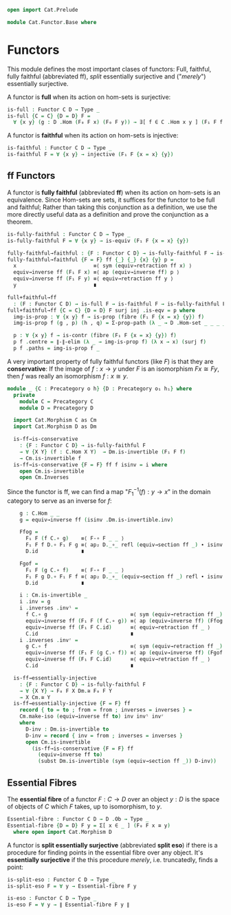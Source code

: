 ```agda
open import Cat.Prelude

module Cat.Functor.Base where
```

<!--
```agda
private variable
  o h o₁ h₁ : Level
  C D : Precategory o h
open Precategory
open Functor
```
-->

# Functors

This module defines the most important clases of functors: Full,
faithful, fully faithful (abbreviated ff), _split_ essentially
surjective and ("_merely_") essentially surjective.

A functor is **full** when its action on hom-sets is surjective:

```agda
is-full : Functor C D → Type _
is-full {C = C} {D = D} F = 
  ∀ {x y} (g : D .Hom (F₀ F x) (F₀ F y)) → ∃[ f ∈ C .Hom x y ] (F₁ F f ≡ g)
```

A functor is **faithful** when its action on hom-sets is injective:

```agda
is-faithful : Functor C D → Type _
is-faithful F = ∀ {x y} → injective (F₁ F {x = x} {y})
```

## ff Functors

A functor is **fully faithful** (abbreviated **ff**) when its action on
hom-sets is an equivalence. Since Hom-sets are sets, it suffices for the
functor to be full and faithful; Rather than taking this conjunction as
a definition, we use the more directly useful data as a definition and
prove the conjunction as a theorem.

```agda
is-fully-faithful : Functor C D → Type _
is-fully-faithful F = ∀ {x y} → is-equiv (F₁ F {x = x} {y})

fully-faithful→faithful : {F : Functor C D} → is-fully-faithful F → is-faithful F
fully-faithful→faithful {F = F} ff {_} {_} {x} {y} p = 
  x                         ≡⟨ sym (equiv→retraction ff x) ⟩
  equiv→inverse ff (F₁ F x) ≡⟨ ap (equiv→inverse ff) p ⟩
  equiv→inverse ff (F₁ F y) ≡⟨ equiv→retraction ff y ⟩
  y                         ∎

full+faithful→ff 
  : (F : Functor C D) → is-full F → is-faithful F → is-fully-faithful F
full+faithful→ff {C = C} {D = D} F surj inj .is-eqv = p where
  img-is-prop : ∀ {x y} f → is-prop (fibre (F₁ F {x = x} {y}) f)
  img-is-prop f (g , p) (h , q) = Σ-prop-path (λ _ → D .Hom-set _ _ _ _) (inj (p ∙ sym q))

  p : ∀ {x y} f → is-contr (fibre (F₁ F {x = x} {y}) f)
  p f .centre = ∥-∥-elim (λ _ → img-is-prop f) (λ x → x) (surj f)
  p f .paths = img-is-prop f _
```

A very important property of fully faithful functors (like $F$) is that
they are **conservative**: If the image of $f : x \to y$ under $F$ is an
isomorphism $Fx \cong Fy$, then $f$ was really an isomorphism $f : x
\cong y$.

```agda
module _ {C : Precategory o h} {D : Precategory o₁ h₁} where
  private
    module C = Precategory C
    module D = Precategory D

  import Cat.Morphism C as Cm
  import Cat.Morphism D as Dm

  is-ff→is-conservative 
    : {F : Functor C D} → is-fully-faithful F 
    → ∀ {X Y} (f : C.Hom X Y)  → Dm.is-invertible (F₁ F f)
    → Cm.is-invertible f
  is-ff→is-conservative {F = F} ff f isinv = i where
    open Cm.is-invertible
    open Cm.Inverses
```

Since the functor is ff, we can find a map "$F_1^{-1}(f) : y \to x$" in
the domain category to serve as an inverse for $f$:

```agda
    g : C.Hom _ _
    g = equiv→inverse ff (isinv .Dm.is-invertible.inv)

    Ffog = 
      F₁ F (f C.∘ g)    ≡⟨ F-∘ F _ _ ⟩ 
      F₁ F f D.∘ F₁ F g ≡⟨ ap₂ D._∘_ refl (equiv→section ff _) ∙ isinv .Dm.is-invertible.invˡ ⟩ 
      D.id              ∎

    Fgof = 
      F₁ F (g C.∘ f)    ≡⟨ F-∘ F _ _ ⟩ 
      F₁ F g D.∘ F₁ F f ≡⟨ ap₂ D._∘_ (equiv→section ff _) refl ∙ isinv .Dm.is-invertible.invʳ ⟩ 
      D.id              ∎

    i : Cm.is-invertible _
    i .inv = g
    i .inverses .invˡ = 
      f C.∘ g                           ≡⟨ sym (equiv→retraction ff _) ⟩
      equiv→inverse ff (F₁ F (f C.∘ g)) ≡⟨ ap (equiv→inverse ff) (Ffog ∙ sym (F-id F)) ⟩
      equiv→inverse ff (F₁ F C.id)      ≡⟨ equiv→retraction ff _ ⟩
      C.id                              ∎
    i .inverses .invʳ =
      g C.∘ f                           ≡⟨ sym (equiv→retraction ff _) ⟩
      equiv→inverse ff (F₁ F (g C.∘ f)) ≡⟨ ap (equiv→inverse ff) (Fgof ∙ sym (F-id F)) ⟩
      equiv→inverse ff (F₁ F C.id)      ≡⟨ equiv→retraction ff _ ⟩
      C.id                              ∎

  is-ff→essentially-injective  
    : {F : Functor C D} → is-fully-faithful F 
    → ∀ {X Y} → F₀ F X Dm.≅ F₀ F Y
    → X Cm.≅ Y
  is-ff→essentially-injective {F = F} ff 
    record { to = to ; from = from ; inverses = inverses } = 
    Cm.make-iso (equiv→inverse ff to) inv invˡ invʳ
    where 
      D-inv : Dm.is-invertible to
      D-inv = record { inv = from ; inverses = inverses }
      open Cm.is-invertible 
        (is-ff→is-conservative {F = F} ff 
          (equiv→inverse ff to) 
          (subst Dm.is-invertible (sym (equiv→section ff _)) D-inv))
```

## Essential Fibres

The **essential fibre** of a functor $F : C \to D$ over an object $y :
D$ is the space of objects of $C$ which $F$ takes, up to isomorphism, to
$y$.

```agda
Essential-fibre : Functor C D → D .Ob → Type _
Essential-fibre {D = D} F y = Σ[ x ∈ _ ] (F₀ F x ≅ y)
  where open import Cat.Morphism D
```

A functor is **split essentially surjective** (abbreviated **split
eso**) if there is a procedure for finding points in the essential fibre
over any object. It's **essentially surjective** if the this procedure
_merely_, i.e. truncatedly, finds a point:

```agda
is-split-eso : Functor C D → Type _
is-split-eso F = ∀ y → Essential-fibre F y

is-eso : Functor C D → Type _
is-eso F = ∀ y → ∥ Essential-fibre F y ∥
```

<!--
```agda
module _ {C : Precategory o h} {D : Precategory o₁ h₁} where
  import Cat.Reasoning C as C
  import Cat.Reasoning D as D

  F-map-iso : ∀ {x y} (F : Functor C D) → x C.≅ y → F₀ F x D.≅ F₀ F y
  F-map-iso F x = 
    D.make-iso (F₁ F x.to) (F₁ F x.from) 
      (sym (F-∘ F _ _) ·· ap (F₁ F) x.invˡ ·· F-id F) 
      (sym (F-∘ F _ _) ·· ap (F₁ F) x.invʳ ·· F-id F)
    where module x = C._≅_ x
  
  open import Cat.Univalent

  F-map-path : ∀ {x y} (F : Functor C D) (i : x C.≅ y)
             → (ccat : is-category C)
             → (dcat : is-category D)
             → ap (F₀ F) (iso→path C ccat i) ≡ iso→path D dcat (F-map-iso F i)
  F-map-path F i ccat dcat = 
    J-iso C ccat 
      (λ B p → ap (F₀ F) (iso→path C ccat p) ≡ iso→path D dcat (F-map-iso F p)) 
      idc 
      i
    where abstract
      idc : ∀ {x} → ap (F₀ F) (iso→path C ccat (C.id-iso {x}) )
          ≡ iso→path D dcat (F-map-iso F C.id-iso)
      idc = 
        ap (F₀ F) (iso→path C ccat C.id-iso)   ≡⟨ ap (ap (F₀ F)) (iso→path-id C ccat) ⟩
        ap (F₀ F) refl                         ≡˘⟨ equiv→retraction (path→iso-is-equiv D dcat) _ ⟩
        iso→path D dcat (path→iso D refl)      ≡⟨ ap (iso→path D dcat) (D.≅-pathp refl refl (transport-refl _ ∙ sym (F-id F)) (transport-refl _ ∙ sym (F-id F))) ⟩
        iso→path D dcat (F-map-iso F C.id-iso) ∎

  is-ff→F-map-iso-is-equiv
    : {F : Functor C D} → is-fully-faithful F 
    → ∀ {X Y} → is-equiv (F-map-iso {X} {Y} F)
  is-ff→F-map-iso-is-equiv {F = F} ff = is-iso→is-equiv isom where
    isom : is-iso _
    isom .is-iso.inv = is-ff→essentially-injective {F = F} ff
    isom .is-iso.rinv x = D.≅-pathp refl refl (equiv→section ff _) (equiv→section ff _ ∙  transport-refl _)
    isom .is-iso.linv x = C.≅-pathp refl refl (equiv→retraction ff _) (ap (equiv→inverse ff) (transport-refl _) ∙ equiv→retraction ff _)
```
-->
